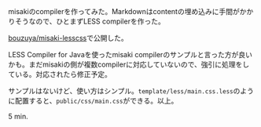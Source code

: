misakiのcompilerを作ってみた。Markdownはcontentの埋め込みに手間がかかりそうなので、ひとまずLESS compilerを作った。

[bouzuya/misaki-lesscss](https://github.com/bouzuya/misaki-lesscss)で公開した。

LESS Compiler for Javaを使ったmisaki compilerのサンプルと言った方が良いかも。まだmisakiの側が複数compilerに対応していないので、強引に処理をしている。対応されたら修正予定。

サンプルはないけど、使い方はシンプル。`template/less/main.css.less`のように配置すると、`public/css/main.css`ができる。以上。

5 min.
